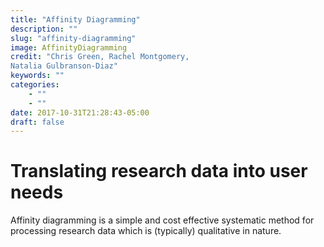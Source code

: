 ```yaml
---
title: "Affinity Diagramming"
description: ""
slug: "affinity-diagramming"
image: AffinityDiagramming
credit: "Chris Green, Rachel Montgomery,Natalia Gulbranson-Diaz"
keywords: ""
categories:
    - ""
    - ""
date: 2017-10-31T21:28:43-05:00
draft: false
---
```

# Translating research data into user needs

Affinity diagramming is a simple and cost  effective systematic method for processing  research data which is (typically) qualitative in nature. 
